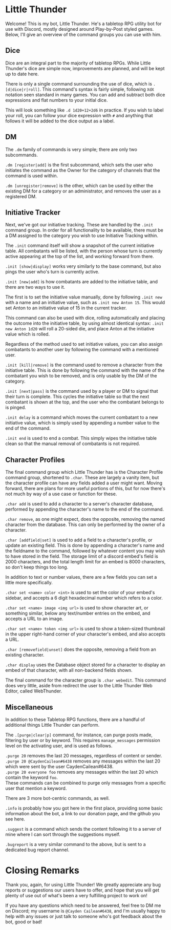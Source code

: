 Little Thunder
===

Welcome! This is my bot, Little Thunder. He's a tabletop RPG utility bot for use with Discord, mostly designed around Play-by-Post styled games. Below, I'll give an overview of the command groups you can use with him.

Dice
---
Dice are an integral part to the majority of tabletop RPGs. While Little Thunder's dice are simple now, improvements are planned, and will be kept up to date here.

There is only a single command surrounding the use of dice, which is `.[d|dice|r|roll]`. This command's syntax is fairly simple, following `XdX` notation seen standard in many games. You can add and subtract both dice expressions and flat numbers to your initlal dice.

This will look something like `.d 1d20+12+2d6` in practice. If you wish to label your roll, you can follow your dice expression with `#` and anything that follows it will be added to the dice output as a label.

DM
---

The `.dm` family of commands is very simple; there are only two subcommands.

`.dm [register|add]` is the first subcommand, which sets the user who initiates the command as the Owner for the category of channels that the command is used within.

`.dm [unregister|remove]` is the other, which can be used by either the existing DM for a category or an administrator, and removes the user as a registered DM.

Initiative Tracker
---

Next, we've got our initiative tracking. These are handled by the `.init` command group. In order for all functionality to be available, there must be a DM assigned to the category you wish to use Initiative Tracking within.

The `.init` command itself will show a snapshot of the current initiative table. All combatants will be listed, with the person whose turn is currently active appearing at the top of the list, and working forward from there.

`.init [show|display]` works very similarly to the base command, but also pings the user who's turn is currently active.

`.init [new|add]` is how combatants are added to the initiative table, and there are two ways to use it. 

The first is to set the initiative value manually, done by following `.init new` with a name and an initiative value, such as `.init new Anton 15`. This would set Anton to an initiative value of 15 in the current tracker.

This command can also be used with dice, rolling automatically and placing the outcome into the initiative table, by using almost identical syntax: `.init new Anton 1d20` will roll a 20-sided die, and place Anton at the initiative value which is rolled.

Regardless of the method used to set initiative values, you can also assign combatants to another user by following the command with a mentioned user.

`.init [kill|remove]` is the command used to remove a character from the initiative table. This is done by following the command with the name of the combatant you wish to be removed, and is only usable by the DM of the category.

`.init [next|pass]` is the command used by a player or DM to signal that their turn is complete. This cycles the initiative table so that the next combatant is shown at the top, and the user who the combatant belongs to is pinged.

`.init delay` is a command which moves the current combatant to a new initiative value, which is simply used by appending a number value to the end of the command.

`.init end` is used to end a combat. This simply wipes the initiative table clean so that the manual removal of combatants is not required.

Character Profiles
---

The final command group which Little Thunder has is the Character Profile command group, shortened to `.char`. These are largely a vanity item, but the character profile can have any fields added a user might want. Moving forward, there are plans for more useful portions of this, but for now there's not much by way of a use case or function for these.

`.char add` is used to add a character to a server's character database, performed by appending the character's name to the end of the command.

`.char remove`, as one might expect, does the opposite, removing the named character from the database. This can only be performed by the owner of a character.

`.char [addfield|set]` is used to add a field to a character's profile, or update an existing field. This is done by appending a character's name and the fieldname to the command, followed by whatever content you may wish to have stored in the field. The storage limit of a discord embed's field is 2000 characters, and the total length limit for an embed is 8000 characters, so don't keep things too long.

In addition to text or number values, there are a few fields you can set a little more specifically.

`.char set <name> color <int>` is used to set the color of your embed's sidebar, and accepts a 6 digit hexadecimal number which refers to a color.

`.char set <name> image <img url>` is used to show character art, or something similar, below any text/number entries on the embed, and accepts a URL to an image.

`.char set <name> token <img url>` is used to show a token-sized thumbnail in the upper right-hand corner of your character's embed, and also accepts a URL.

`.char [removefield|unset]` does the opposite, removing a field from an existing character.

`.char display` uses the Database object stored for a character to display an embed of that character, with all non-backend fields shown.

The final command for the character group is `.char webedit`. This command does very little, aside from redirect the user to the Little Thunder Web Editor, called WebThunder.

Miscellaneous
---

In addition to these Tabletop RPG functions, there are a handful of additional things Little Thunder can perform.

The `.[purge|clear|p]` command, for instance, can purge posts made, filtering by user or by keyword. This requires `manage_messages` permission level on the activating user, and is used as follows.

`.purge 20` removes the last 20 messages, regardless of content or sender.  
`.purge 20 @CaydenCailean#6438` removes any messages within the last 20 which were sent by the user CaydenCailean#6438.  
`.purge 20 everyone foo` removes any messages within the last 20 which contain the keyword `foo`.  
These commands can be combined to purge only messages from a specific user that mention a keyword.

There are 3 more bot-centric commands, as well.

`.info` is probably how you got here in the first place, providing some basic information about the bot, a link to our donation page, and the github you see here.

`.suggest` is a command which sends the content following it to a server of mine where I can sort through the suggestions myself.

`.bugreport` is a very similar command to the above, but is sent to a dedicated bug report channel.

Closing Remarks
===

Thank you, again, for using Little Thunder! We greatly appreciate any bug reports or suggestions our users have to offer, and hope that you will get plenty of use out of what's been a very fulfilling project to work on!

If you have any questions which need to be answered, feel free to DM me on Discord; my username is `@Cayden Cailean#6438`, and I'm usually happy to help with any issues or just talk to someone who's got feedback about the bot, good or bad!